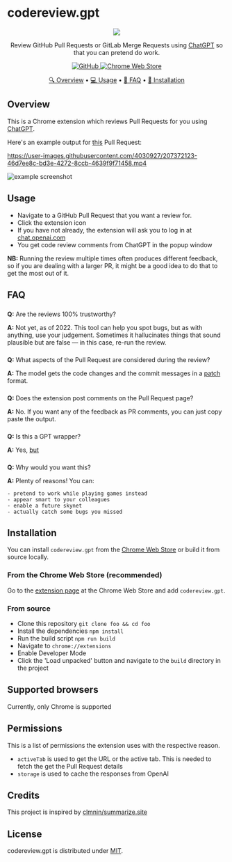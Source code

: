 # codereview.gpt

<p align="center">
  <img src="https://raw.githubusercontent.com/sturdy-dev/codereview.gpt/main/public/icons/icon_128.png">
</p>
<p align='center'>
    Review GitHub Pull Requests or GitLab Merge Requests using <a href="https://chat.openai.com" target="_blank">ChatGPT</a> so that you can pretend do work.
</p>
<p align='center'>
    <a href="https://github.com/sturdy-dev/codereview.gpt/blob/main/LICENSE.txt">
        <img alt="GitHub"
        src="https://img.shields.io/github/license/sturdy-dev/codereview.gpt">
    </a>
    <a href="https://chrome.google.com/webstore/detail/codereviewgpt/amdfidcajdihmbhmmgohhkoaijpkocdn">
      <img alt="Chrome Web Store"
      src="https://img.shields.io/chrome-web-store/v/amdfidcajdihmbhmmgohhkoaijpkocdn">
    </a>
</p>
<p align="center">
  <a href="#overview">🔍 Overview</a> •
  <a href="#usage">💻 Usage</a> •
  <a href="#faq">📖 FAQ</a> •
  <a href="#installation">🔧 Installation</a>
</p>

## Overview

This is a Chrome extension which reviews Pull Requests for you using [ChatGPT](https://chat.openai.com/).

Here's an example output for [this](https://github.com/sturdy-dev/semantic-code-search/pull/17) Pull Request:

https://user-images.githubusercontent.com/4030927/207372123-46d7ee8c-bd3e-4272-8ccb-4639f9f71458.mp4

![example screenshot](https://raw.githubusercontent.com/sturdy-dev/codereview.gpt/main/docs/codereview_gpt_screenshot_1.png)

## Usage

- Navigate to a GitHub Pull Request that you want a review for.
- Click the extension icon
- If you have not already, the extension will ask you to log in at [chat.openai.com](https://chat.openai.com)
- You get code review comments from ChatGPT in the popup window

**NB:** Running the review multiple times often produces different feedback, so if you are dealing with a larger PR, it might be a good idea to do that to get the most out of it.

## FAQ


###

**Q:** Are the reviews 100% trustworthy?

**A:** Not yet, as of 2022. This tool can help you spot bugs, but as with anything, use your judgement. Sometimes it hallucinates things that sound plausible but are false — in this case, re-run the review.

###

**Q:** What aspects of the Pull Request are considered during the review?

**A:** The model gets the code changes and the commit messages in a [patch](https://git-scm.com/docs/git-format-patch) format.

###

**Q:** Does the extension post comments on the Pull Request page?

**A:** No. If you want any of the feedback as PR comments, you can just copy paste the output.

###

**Q:** Is this a GPT wrapper?

**A:** Yes, [but](https://twitter.com/creatine_cycle/status/1600331160776998913)

###

**Q:** Why would you want this?

**A:** Plenty of reasons! You can:

    - pretend to work while playing games instead
    - appear smart to your colleagues
    - enable a future skynet
    - actually catch some bugs you missed

## Installation

You can install `codereview.gpt` from the [Chrome Web Store](https://chrome.google.com/webstore/detail/codereviewgpt/amdfidcajdihmbhmmgohhkoaijpkocdn) or build it from source locally.

### From the Chrome Web Store (recommended)

Go to the [extension page](https://chrome.google.com) at the Chrome Web Store and add `codereview.gpt`.

### From source

- Clone this repository `git clone foo && cd foo`
- Install the dependencies `npm install`
- Run the build script `npm run build`
- Navigate to `chrome://extensions`
- Enable Developer Mode
- Click the 'Load unpacked' button and navigate to the `build` directory in the project

## Supported browsers

Currently, only Chrome is supported

## Permissions

This is a list of permissions the extension uses with the respective reason.

- `activeTab` is used to get the URL or the active tab. This is needed to fetch the get the Pull Request details
- `storage` is used to cache the responses from OpenAI

## Credits

This project is inspired by [clmnin/summarize.site](https://github.com/clmnin/summarize.site)

## License

codereview.gpt is distributed under [MIT](LICENSE.txt).

